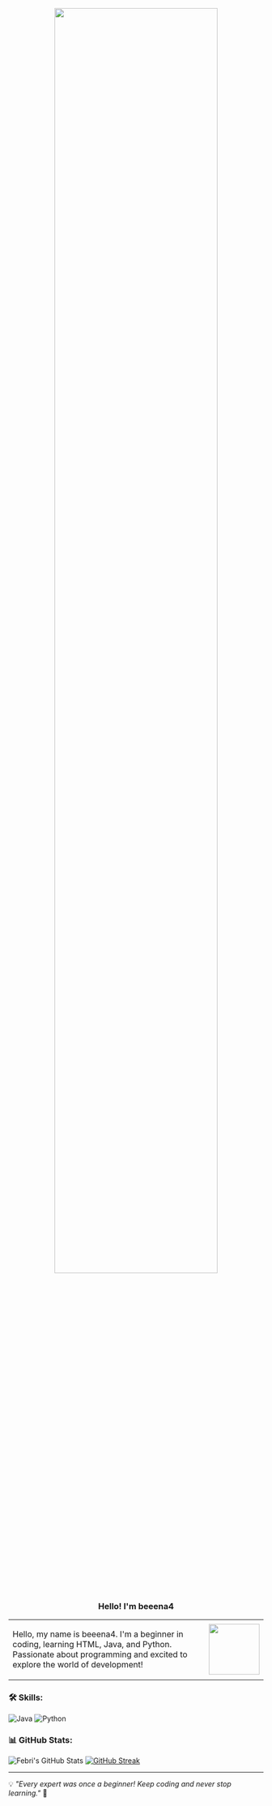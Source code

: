 
<p align="center">
  <img src="https://media.giphy.com/media/VbjGDid2RXgTjheXo2/giphy.gif" style="width: 80%; max-width: 800px; height: auto;">
</p>

<h3 align="center">
  Hello! I'm beeena4
</h3>

<div align="left">
  <table>
    <tr>
      <td>
        <p>
          Hello, my name is beeena4. I'm a beginner in coding, learning HTML, Java, and Python. 
          Passionate about programming and excited to explore the world of development!
        </p>
      </td>
      <td>
        <img src="https://media.giphy.com/media/7DxEk8Nm2fOjy06jtP/giphy.gif" width="100">
      </td>
    </tr>
  </table>
</div>


### 🛠️ Skills:
![Java](https://img.shields.io/badge/Java-007396?style=for-the-badge&logo=java&logoColor=white)
![Python](https://img.shields.io/badge/Python-3776AB?style=for-the-badge&logo=python&logoColor=white)

### 📊 GitHub Stats:
![Febri's GitHub Stats](https://github-readme-stats.vercel.app/api?username=beeena4&show_icons=true&theme=radical)
[![GitHub Streak](https://streak-stats.demolab.com/?user=beeena4&theme=radical)](https://git.io/streak-stats)


---
💡 *"Every expert was once a beginner! Keep coding and never stop learning."* 🚀
